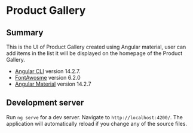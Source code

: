 # Product Gallery

## Summary

This is the UI of Product Gallery created using Angular material, user can add items in the list it will be displayed on the homepage of the Product Gallery.

- [Angular CLI](https://github.com/angular/angular-cli) version 14.2.7.
- [FontAwosme](https://fontawesome.com/icons/) version 6.2.0
- [Angular Material](https://material.angular.io/) version 14.2.7

## Development server

Run `ng serve` for a dev server. Navigate to `http://localhost:4200/`. The application will automatically reload if you change any of the source files.
